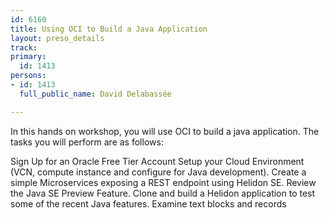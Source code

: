 ```yaml
---
id: 6160
title: Using OCI to Build a Java Application
layout: preso_details
track:
primary:
  id: 1413
persons:
- id: 1413
  full_public_name: David Delabassée

---
```

In this hands on workshop, you will use OCI to build a java application. The tasks you will perform are as follows:

Sign Up for an Oracle Free Tier Account
Setup your Cloud Environment (VCN, compute instance and configure for Java development).
Create a simple Microservices exposing a REST endpoint using Helidon SE.
Review the Java SE Preview Feature.
Clone and build a Helidon application to test some of the recent Java features.
Examine text blocks and records